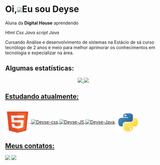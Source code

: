 <h1 align="left">Oi,<img src="https://raw.githubusercontent.com/kaueMarques/kaueMarques/master/hi.gif" width="30px">Eu sou Deyse</h1>

Aluna da **Digital House** aprendendo

*Html*  *Css* *Java script* *Java*

Cursando Análise e desenvolvimento de sistemas na Estácio de sá curso tecnólogo de 2 anos e meio para melhor aprimorar os conhecimentos em tecnologia e expecializar na área.


## Algumas estatísticas:
<div align="center">
  <a href="https://github.com/deysebonisegnia">
<img height="170em" src="https://github-readme-stats.vercel.app/api?username=deysebonisegnia&show_icons=true&theme=dracula&include_all_commits=true&count_private=true&hide_border=true"/>
<img height="170em" src="https://github-readme-stats.vercel.app/api/top-langs/?username=deysebonisegnia&layout=compact&langs_count=7&theme=dracula&hide_border=true"/> 
</div>

## Estudando atualmente:
 <div style="display: inline_block"><br>
  <img align="center" alt="Deyse-HTML" height="70" width="80" src="https://raw.githubusercontent.com/devicons/devicon/master/icons/html5/html5-original.svg">
  <img align="center" alt="Deyse-css" height="70" width="80" src="https://cdn.jsdelivr.net/gh/devicons/devicon/icons/css3/css3-original.svg">
   <img align="center" alt="Deyse-JS" height="70" width="80" src="https://cdn.jsdelivr.net/gh/devicons/devicon/icons/javascript/javascript-original.svg" >
  <img  src="https://cdn.iconscout.com/icon/free/png-64/java-59-1174952.png" align="center" alt="Deyse-Java" height="70" width="80">
 <img  src="https://raw.githubusercontent.com/devicons/devicon/master/icons/python/python-original.svg" align="center" alt="Deyse-Java" height="70" width="80">
</div>


## Meus contatos:

<div>
  <a href = "dbonisegniabf@gmail.com"><img src="https://img.shields.io/badge/-Gmail-%23333?style=for-the-badge&logo=gmail&logoColor=white" target="_blank"></a>
  <a href="https://www.linkedin.com/in/deysebonisegnia/" target="_blank"><img src="https://img.shields.io/badge/-LinkedIn-%230077B5?style=for-the-badge&logo=linkedin&logoColor=white" target="_blank"></a>       
          

                 
 

